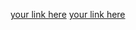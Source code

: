 [your link here](file:///C:/Users/KHUSHI/OneDrive/index.html)
[your link here](https://codesandbox.io/p/github/khushikarhana/devtown-projects/main?file=/index.html:1,1&workspaceId=8ffb4014-9f94-4448-b314-ab43e5e9d9ba)

